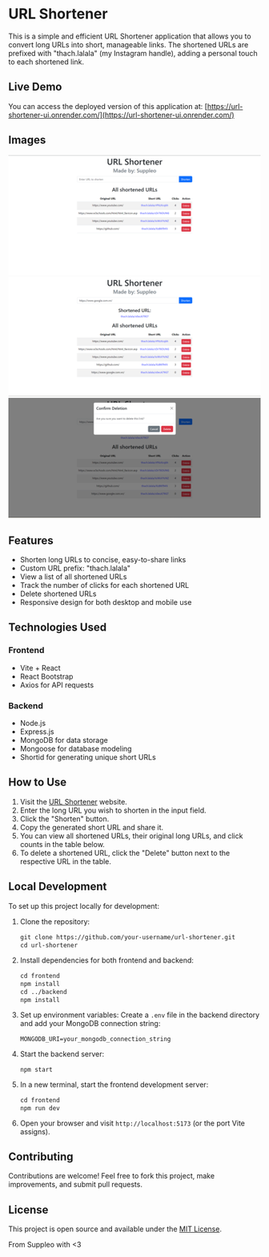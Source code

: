 # URL Shortener

This is a simple and efficient URL Shortener application that allows you to convert long URLs into short, manageable links. The shortened URLs are prefixed with "thach.lalala" (my Instagram handle), adding a personal touch to each shortened link.

## Live Demo

You can access the deployed version of this application at:
[https://url-shortener-ui.onrender.com/](https://url-shortener-ui.onrender.com/)

## Images

![](images/1.png)
![](images/2.png)
![](images/3.png)

## Features

- Shorten long URLs to concise, easy-to-share links
- Custom URL prefix: "thach.lalala"
- View a list of all shortened URLs
- Track the number of clicks for each shortened URL
- Delete shortened URLs
- Responsive design for both desktop and mobile use

## Technologies Used

### Frontend

- Vite + React
- React Bootstrap
- Axios for API requests

### Backend

- Node.js
- Express.js
- MongoDB for data storage
- Mongoose for database modeling
- Shortid for generating unique short URLs

## How to Use

1. Visit the [URL Shortener](https://url-shortener-ui.onrender.com/) website.
2. Enter the long URL you wish to shorten in the input field.
3. Click the "Shorten" button.
4. Copy the generated short URL and share it.
5. You can view all shortened URLs, their original long URLs, and click counts in the table below.
6. To delete a shortened URL, click the "Delete" button next to the respective URL in the table.

## Local Development

To set up this project locally for development:

1. Clone the repository:

   ```
   git clone https://github.com/your-username/url-shortener.git
   cd url-shortener
   ```

2. Install dependencies for both frontend and backend:

   ```
   cd frontend
   npm install
   cd ../backend
   npm install
   ```

3. Set up environment variables:
   Create a `.env` file in the backend directory and add your MongoDB connection string:

   ```
   MONGODB_URI=your_mongodb_connection_string
   ```

4. Start the backend server:

   ```
   npm start
   ```

5. In a new terminal, start the frontend development server:

   ```
   cd frontend
   npm run dev
   ```

6. Open your browser and visit `http://localhost:5173` (or the port Vite assigns).

## Contributing

Contributions are welcome! Feel free to fork this project, make improvements, and submit pull requests.

## License

This project is open source and available under the [MIT License](LICENSE).

From Suppleo with <3
